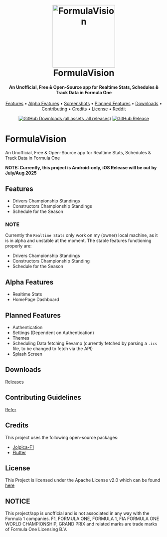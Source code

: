 
<h1 align="center">
  <br>
    <a href="https://github.com/skat9234/formula-vision"><img src="https://github.com/user-attachments/assets/c7363ebc-9bd2-47bf-b631-49e61968f9d6" alt="FormulaVision" width="200"></a>
  <br>
  FormulaVision
  <br>
</h1>

<h4 align="center">An Unofficial, Free & Open-Source app for Realtime Stats, Schedules & Track Data in Formula One</h4>

<p align="center">
  <a href="#features">Features</a> •
  <a href="#alpha-features">Alpha Features</a> •
  <a href="#screenshots">Screenshots</a> •
  <a href="#planned-features">Planned Features</a> •
  <a href="#downloads">Downloads</a> •
  <a href="https://github.com/shreyas-kamat/formula-vision/blob/main/CONTRIBUTING.md">Contributing</a> •
  <a href="#credits">Credits</a> •
  <a href="#license">License</a> •
  <a href="https://www.reddit.com/r/formulavision/">Reddit</a> 
</p>

<div align="center">
  
  [![GitHub Downloads (all assets, all releases)](https://img.shields.io/github/downloads/skat9234/formula-vision/total)](https://github.com/skat9234/formula-vision/releases/latest)
  [![GitHub Release](https://img.shields.io/github/v/release/skat9234/formula-vision?display_name=tag)](https://github.com/skat9234/formula-vision/releases/latest)
  
</div>




# FormulaVision
An Unofficial, Free & Open-Source app for Realtime Stats, Schedules & Track Data in Formula One

**NOTE: Currently, this project is Android-only, iOS Release will be out by July/Aug 2025** 

## Features
- Drivers Championship Standings
- Constructors Championship Standings
- Schedule for the Season

### NOTE
Currently the `Realtime Stats` only work on my (owner) local machine, as it is in alpha and unstable at the moment.
The stable features functioning properly are:
  -  Drivers Championship Standings
  -  Constructors Championship Standing
  -  Schedule for the Season

## Alpha Features
  - Realtime Stats
  - HomePage Dashboard 


## Planned Features
  - Authentication
  - Settings (Dependent on Authentication)
  - Themes
  - Scheduling Data fetching Revamp (currently fetched by parsing a `.ics` file, to be changed to fetch via the API)
  - Splash Screen

## Downloads
[Releases](https://github.com/skat9234/formula-vision/releases)

## Contributing Guidelines
[Refer](https://github.com/shreyas-kamat/formula-vision/blob/main/CONTRIBUTING.md)

## Credits
This project uses the following open-source packages:
- [Jolpica-F1](https://github.com/jolpica/jolpica-f1)
- [Flutter](https://flutter.dev/)

## License
This Project is licensed under the Apache License v2.0 which can be found [here](https://github.com/skat9234/formula-vision/blob/main/LICENSE)

## NOTICE
This project/app is unofficial and is not associated in any way with the Formula 1 companies. F1, FORMULA ONE, FORMULA 1, FIA FORMULA ONE WORLD CHAMPIONSHIP, GRAND PRIX and related marks are trade marks of Formula One Licensing B.V.
